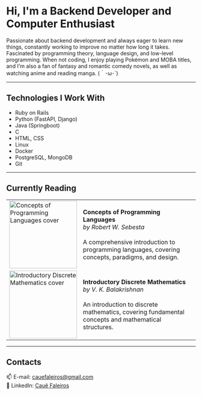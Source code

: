 # Hi, I'm a Backend Developer and Computer Enthusiast

Passionate about backend development and always eager to learn new things, constantly working to improve no matter how long it takes. Fascinated by programming theory, language design, and low-level programming. When not coding, I enjoy playing Pokémon and MOBA titles, and I'm also a fan of fantasy and romantic comedy novels, as well as watching anime and reading manga. (｀･ω･´)

---

## Technologies I Work With
- Ruby on Rails
- Python (FastAPI, Django)
- Java (Springboot)
- C
- HTML, CSS
- Linux
- Docker
- PostgreSQL, MongoDB
- Git

---

## Currently Reading
| | |
|---|---|
| <img src="https://raw.githubusercontent.com/<cauefaleiros>/<cauefaleiros>/main/concepts-of-programming-languages.jpg" width="180" alt="Concepts of Programming Languages cover"/> | **Concepts of Programming Languages**<br>*by Robert W. Sebesta*<br><br>A comprehensive introduction to programming languages, covering concepts, paradigms, and design. |
| <img src="https://raw.githubusercontent.com/<cauefaleiros>/<cauefaleiros>/main/introductory-discrete-mathematics.jpg" width="180" alt="Introductory Discrete Mathematics cover"/> | **Introductory Discrete Mathematics**<br>*by V. K. Balakrishnan*<br><br>An introduction to discrete mathematics, covering fundamental concepts and mathematical structures. |

---

## Contacts
📫 E-mail: [cauefaleiros@gmail.com](mailto:cauefaleiros@gmail.com)  
💼 LinkedIn: [Cauê Faleiros](https://www.linkedin.com/in/cauefaleiros/)
